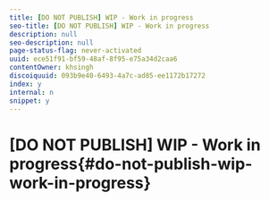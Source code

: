 ```yaml
---
title: [DO NOT PUBLISH] WIP - Work in progress
seo-title: [DO NOT PUBLISH] WIP - Work in progress
description: null
seo-description: null
page-status-flag: never-activated
uuid: ece51f91-bf59-48af-8f95-e75a34d2caa6
contentOwner: khsingh
discoiquuid: 093b9e40-6493-4a7c-ad85-ee1172b17272
index: y
internal: n
snippet: y
---
```


# [DO NOT PUBLISH] WIP - Work in progress{#do-not-publish-wip-work-in-progress}

